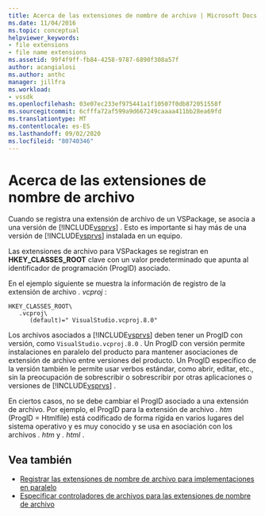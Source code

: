 ```yaml
---
title: Acerca de las extensiones de nombre de archivo | Microsoft Docs
ms.date: 11/04/2016
ms.topic: conceptual
helpviewer_keywords:
- file extensions
- file name extensions
ms.assetid: 99f4f9ff-fb84-4258-9787-6890f308a57f
author: acangialosi
ms.author: anthc
manager: jillfra
ms.workload:
- vssdk
ms.openlocfilehash: 03e07ec233ef975441a1f10507f0db872051558f
ms.sourcegitcommit: 6cfffa72af599a9d667249caaaa411bb28ea69fd
ms.translationtype: MT
ms.contentlocale: es-ES
ms.lasthandoff: 09/02/2020
ms.locfileid: "80740346"
---
```

# <a name="about-file-name-extensions"></a>Acerca de las extensiones de nombre de archivo
Cuando se registra una extensión de archivo de un VSPackage, se asocia a una versión de [!INCLUDE[vsprvs](../code-quality/includes/vsprvs_md.md)] . Esto es importante si hay más de una versión de [!INCLUDE[vsprvs](../code-quality/includes/vsprvs_md.md)] instalada en un equipo.

 Las extensiones de archivo para VSPackages se registran en **HKEY_CLASSES_ROOT** clave con un valor predeterminado que apunta al identificador de programación (ProgID) asociado.

 En el ejemplo siguiente se muestra la información de registro de la extensión de archivo *. vcproj* :

```
HKEY_CLASSES_ROOT\
   .vcproj\
      (default)=" VisualStudio.vcproj.8.0"
```

 Los archivos asociados a [!INCLUDE[vsprvs](../code-quality/includes/vsprvs_md.md)] deben tener un ProgID con versión, como `VisualStudio.vcproj.8.0` . Un ProgID con versión permite instalaciones en paralelo del producto para mantener asociaciones de extensión de archivo entre versiones del producto. Un ProgID específico de la versión también le permite usar verbos estándar, como abrir, editar, etc., sin la preocupación de sobrescribir o sobrescribir por otras aplicaciones o versiones de [!INCLUDE[vsprvs](../code-quality/includes/vsprvs_md.md)] .

 En ciertos casos, no se debe cambiar el ProgID asociado a una extensión de archivo. Por ejemplo, el ProgID para la extensión de archivo *. htm* (ProgID = Htmlfile) está codificado de forma rígida en varios lugares del sistema operativo y es muy conocido y se usa en asociación con los archivos *. htm* y *. html* .

## <a name="see-also"></a>Vea también
- [Registrar las extensiones de nombre de archivo para implementaciones en paralelo](../extensibility/registering-file-name-extensions-for-side-by-side-deployments.md)
- [Especificar controladores de archivos para las extensiones de nombre de archivo](../extensibility/specifying-file-handlers-for-file-name-extensions.md)
